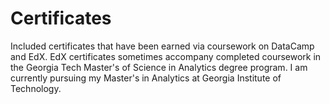 # Certificates
Included certificates that have been earned via coursework on DataCamp and EdX. EdX certificates sometimes accompany completed coursework in the Georgia Tech Master's of Science in Analytics degree program. I am currently pursuing my Master's in Analytics at Georgia Institute of Technology.
